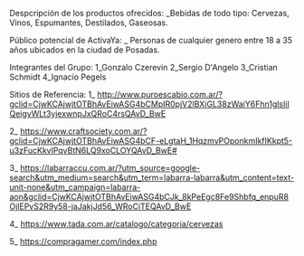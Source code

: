 Despcripción de los productos ofrecidos:
_Bebidas de todo tipo: Cervezas, Vinos, Espumantes, Destilados, Gaseosas.

Público potencial de ActivaYa:
_ Personas de cualquier genero entre 18 a 35 años ubicados en la ciudad de Posadas.

Integrantes del Grupo:
1_Gonzalo Czerevin
2_Sergio D'Angelo
3_Cristian Schmidt
4_Ignacio Pegels

Sitios de Referencia:
1_  http://www.puroescabio.com.ar/?gclid=CjwKCAjwjtOTBhAvEiwASG4bCMpIR0pjV2lBXiGL38zWaiY6Fhn1glsIilQeigyWLt3yjexwnpJxQRoC4rsQAvD_BwE

2_  https://www.craftsociety.com.ar/?gclid=CjwKCAjwjtOTBhAvEiwASG4bCF-eLgtaH_1HqzmvPOponkmIkfIKkpt5-u3zFucKkvlPqvBtN6LQ9xoCLOYQAvD_BwE#

3_ https://labarraccu.com.ar/?utm_source=google-search&utm_medium=search&utm_term=labarra-labarra&utm_content=text-unit-none&utm_campaign=labarra-aon&gclid=CjwKCAjwjtOTBhAvEiwASG4bCJk_8kPeEgc8Fe9Shbfq_enpuR8OjlEPvS2R9y58-jaJakjJd56_WRoCiTEQAvD_BwE

4_  https://www.tada.com.ar/catalogo/categoria/cervezas

5_  https://compragamer.com/index.php